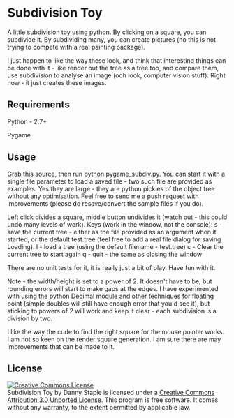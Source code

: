 Subdivision Toy
===============

A little subdivision toy using python. By clicking on a square, you can subdivide it. By subdividing many, you can create pictures (no this is not trying to compete with a real painting package).

I just happen to like the way these look, and think that interesting things can be done with it - like render out the tree as a tree too, and compare them, use subdivision to analyse an image (ooh look, computer vision stuff). Right now - it just creates these images.

Requirements
------------
Python - 2.7+

Pygame

Usage
-----
Grab this source, then run python pygame_subdiv.py. You can start it with a single file parameter to load a saved file - two such file are provided as examples. Yes they are large - they are python pickles of the object tree without any optimisation. Feel free to send me a push request with improvements (please do resave/convert the sample files if you do).

Left click divides a square, middle button undivides it (watch out - this could undo many levels of work).
Keys (work in the window, not the console):
s - save the current tree - either as the file provided as an argument when it started, or the default test.tree (feel free to add a real file dialog for saving Loading).
l - load a tree (using the default filename - test.tree)
c - Clear the current tree to start again
q - quit - the same as closing the window

There are no unit tests for it, it is really just a bit of play. Have fun with it.

Note - the width/height is set to a power of 2. It doesn't have to be, but rounding errors will start to make gaps at the edges. I have experimented with using the python Decimal module and other techniques for floating point (simple doubles will still have enough error that you'd see it), but sticking to powers of 2 will work and keep it clear - each subdivision is a division by two.

I like the way the code to find the right square for the mouse pointer works. I am not so keen on the render square generation. I am sure there are may improvements that can be made to it.

License
-------
<a rel="license" href="http://creativecommons.org/licenses/by/3.0/"><img alt="Creative Commons License" style="border-width:0" src="http://i.creativecommons.org/l/by/3.0/88x31.png" /></a><br /><span xmlns:dct="http://purl.org/dc/terms/" href="http://purl.org/dc/dcmitype/Dataset" property="dct:title" rel="dct:type">Subdivision Toy</span> by <span xmlns:cc="http://creativecommons.org/ns#" property="cc:attributionName">Danny Staple</span> is licensed under a <a rel="license" href="http://creativecommons.org/licenses/by/3.0/">Creative Commons Attribution 3.0 Unported License</a>.
This program is free software. It comes without any warranty, to the extent permitted by applicable law.
